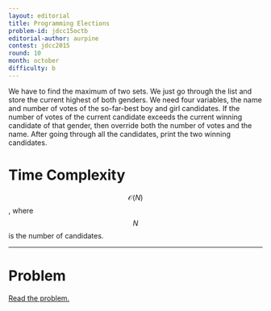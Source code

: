 ```yaml
---
layout: editorial
title: Programming Elections
problem-id: jdcc15octb
editorial-author: aurpine
contest: jdcc2015
round: 10
month: october
difficulty: b
---
```


We have to find the maximum of two sets. We just go through the list and store the current highest of both genders. We need four variables, the name and number of votes of the so-far-best boy and girl candidates. If the number of votes of the current candidate exceeds the current winning candidate of that gender, then override both the number of votes and the name. After going through all the candidates, print the two winning candidates.

# Time Complexity
$$\mathcal{O}(N)$$, where $$N$$ is the number of candidates.

---

# Problem
[Read the problem.](/cpt-problems/jdcc/2015/october/b)
